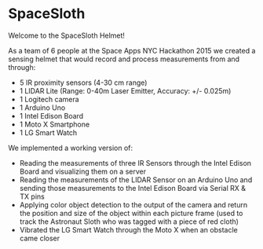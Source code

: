 # SpaceSloth
Welcome to the SpaceSloth Helmet!

As a team of 6 people at the Space Apps NYC Hackathon 2015 we created a sensing helmet that would record and process measurements from and through:
* 5 IR proximity sensors (4-30 cm range) 
* 1 LIDAR Lite (Range: 0-40m Laser Emitter, Accuracy: +/- 0.025m) 
* 1 Logitech camera 
* 1 Arduino Uno 
* 1 Intel Edison Board 
* 1 Moto X Smartphone 
* 1 LG Smart Watch 

We implemented a working version of:
* Reading the measurements of three IR Sensors through the Intel Edison Board and visualizing them on a server 
* Reading the measurements of the LIDAR Sensor on an Arduino Uno and sending those measurements to the Intel Edison Board via Serial RX & TX pins 
* Applying color object detection to the output of the camera and return the position and size of the object within each picture frame (used to track the Astronaut Sloth who was tagged with a piece of red cloth) 
* Vibrated the LG Smart Watch through the Moto X when an obstacle came closer


